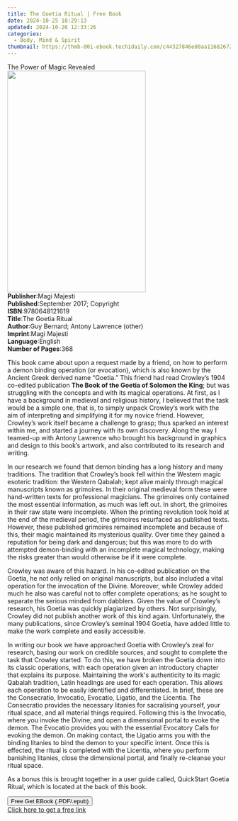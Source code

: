 ```yaml
---
title: The Goetia Ritual | Free Book
date: 2024-10-25 18:29:13
updated: 2024-10-26 12:33:26
categories:
  - Body, Mind & Spirit
thumbnail: https://thmb-001-ebook.techidaily.com/c44327846e80aa116826726bb4b5f1a9d8a9dd64a777648499276d48666cc2c0.jpg
---
```

<main id="book-container">
  <div class="flex flex-col">
    <div class="book-brief flex-1 py-6 px-4 sm:p-6 md:py-10 md:px-8">
      <!-- brief-->
      <div class="book-brief-main">The Power of Magic Revealed</div>
    </div>
    <div
      class="book-meta-info flex-1 grid gap-4 col-start-1 col-end-3 row-start-1 sm:mb-6 sm:grid-cols-4 lg:gap-6 lg:col-start-2 lg:row-end-6 lg:row-span-6 lg:mb-0"
    >
      <div
        class="book-meta-info-left place-content-center mt-4 p-4 text-sm leading-6 col-start-2 col-span-2 dark:text-slate-400"
      >
        <img
          class="w-full h-500 object-cover rounded-lg sm:h-255 sm:col-span-2 lg:col-span-full"
          src="https://img-001-ebook.techidaily.com/c5def047e40a7daf9251eaf394f4030c79b1948b29b6413b54a60e4c4ddc82ae.jpg"
          alt=""
          width="312"
          height="500"
        />
      </div>
      <div
        class="book-meta-info-right mt-2 col-start-1 row-start-2 col-span-3 self-center"
      >
        <!-- meta data  -->
        <div class="flex flex-col px-4 md:px-8">
          <div class="flex-1">
            <strong>Publisher</strong>:<span class="px-2">Magi Majesti</span>
          </div>
          <div class="flex-1">
            <strong>Published</strong>:<span class="px-2"
              >September 2017; Copyright</span
            >
          </div>
          <div class="flex-1">
            <strong>ISBN</strong>:<span class="px-2">9780648121619</span>
          </div>
          <div class="flex-1">
            <strong>Title</strong>:<span class="px-2">The Goetia Ritual</span>
          </div>
          <div class="flex-1">
            <strong>Author</strong>:<span class="px-2"
              >Guy Bernard; Antony Lawrence (other)</span
            >
          </div>
          <div class="flex-1">
            <strong>Imprint</strong>:<span class="px-2">Magi Majesti</span>
          </div>
          <div class="flex-1">
            <strong>Language</strong>:<span class="px-2">English</span>
          </div>
          <div class="flex-1">
            <strong>Number of Pages</strong>:<span class="px-2">368</span>
          </div>
        </div>
      </div>
    </div>
    <div class="book-description flex-1 py-6 px-4 sm:p-6 md:py-10 md:px-8">
      <div class="book-description-main">
        <div accordion-content="" id="description">
          <p>
            This book came about upon a request made by a friend, on how to
            perform a demon binding operation (or evocation), which is also
            known by the Ancient Greek derived name “Goetia.” This friend had
            read Crowley’s 1904 co-edited publication
            <strong>The Book of the Goetia of Solomon the King</strong>; but was
            struggling with the concepts and with its magical operations. At
            first, as I have a background in medieval and religious history, I
            believed that the task would be a simple one, that is, to simply
            unpack Crowley’s work with the aim of interpreting and simplifying
            it for my novice friend. However, Crowley’s work itself became a
            challenge to grasp; thus sparked an interest within me, and started
            a journey with its own discovery. Along the way I teamed-up with
            Antony Lawrence who brought his background in graphics and design to
            this book’s artwork, and also contributed to its research and
            writing.
          </p>
          <p>
            In our research we found that demon binding has a long history and
            many traditions. The tradition that Crowley’s book fell within the
            Western magic esoteric tradition: the Western Qabalah; kept alive
            mainly through magical manuscripts known as grimoires. In their
            original medieval form these were hand-written texts for
            professional magicians. The grimoires only contained the most
            essential information, as much was left out. In short, the grimoires
            in their raw state were incomplete. When the printing revolution
            took hold at the end of the medieval period, the grimoires
            resurfaced as published texts. However, these published grimoires
            remained incomplete and because of this, their magic maintained its
            mysterious quality. Over time they gained a reputation for being
            dark and dangerous; but this was more to do with attempted
            demon-binding with an incomplete magical technology, making the
            risks greater than would otherwise be if it were complete.
          </p>
          <p>
            Crowley was aware of this hazard. In his co-edited publication on
            the Goetia, he not only relied on original manuscripts, but also
            included a vital operation for the invocation of the Divine.
            Moreover, while Crowley added much he also was careful not to offer
            complete operations; as he sought to separate the serious minded
            from dabblers. Given the value of Crowley’s research, his Goetia was
            quickly plagiarized by others. Not surprisingly, Crowley did not
            publish another work of this kind again. Unfortunately, the many
            publications, since Crowley’s seminal 1904 Goetia, have added little
            to make the work complete and easily accessible.
          </p>
          <p>
            In writing our book we have approached Goetia with Crowley’s zeal
            for research, basing our work on credible sources, and sought to
            complete the task that Crowley started. To do this, we have broken
            the Goetia down into its classic operations, with each operation
            given an introductory chapter that explains its purpose. Maintaining
            the work's authenticity to its magic Qabalah tradition, Latin
            headings are used for each operation. This allows each operation to
            be easily identified and differentiated. In brief, these are the
            Consecratio, Invocatio, Evocatio, Ligatio, and the Licentia. The
            Consecratio provides the necessary litanies for sacralising
            yourself, your ritual space, and all material things required.
            Following this is the Invocatio, where you invoke the Divine; and
            open a dimensional portal to evoke the demon. The Evocatio provides
            you with the essential Evocatory Calls for evoking the demon. On
            making contact, the Ligatio arms you with the binding litanies to
            bind the demon to your specific intent. Once this is effected, the
            ritual is completed with the Licentia, where you perform banishing
            litanies, close the dimensional portal, and finally re-cleanse your
            ritual space.
          </p>
          <p>
            As a bonus this is brought together in a user guide called,
            QuickStart Goetia Ritual, which is located at the back of this book.
          </p>
        </div>
        <div class="accordion-fader"></div>
      </div>
    </div>
    <div class="book-excerpts flex-1 py-6 px-4 sm:p-6 md:py-10 md:px-8"></div>
    <div
      class="book-about-author flex-1 py-6 px-4 sm:p-6 md:py-10 md:px-8"
    ></div>
    <div class="book-free-get flex-1 py-6 px-4 sm:p-6 md:py-10 md:px-8">
      <button
        id="btn-free-get"
        class="bg-blue-500 hover:bg-blue-700 text-white font-bold py-2 px-4 rounded"
      >
        Free Get EBook (.PDF/.epub)
      </button>
      <div id="countdown-display" class="px-2 text-lg mt-2"></div>
      <a
        id="free-link"
        class="hidden bg-blue-500 hover:bg-blue-700 text-white font-bold py-2 px-4 rounded"
        href="https://www.ebooks.com/en-us/book/209859366/the-goetia-ritual/guy-bernard/"
        target="_blank"
        >Click here to get a free link</a
      >
    </div>
    <script>
      let countdownTime = 0;
      let countdownInterval = null;
      document
        .getElementById('btn-free-get')
        .addEventListener('click', startCountdown);
      function startCountdown() {
        countdownTime = new Date().getTime() + 60000 * 3;
        countdownInterval = setInterval(updateCountdown, 1000);
        document.getElementById('btn-free-get').disabled = true;
        document
          .getElementById('btn-free-get')
          .classList.add('bg-gray-500', 'cursor-not-allowed');
      }
      function updateCountdown() {
        let currentTime = new Date().getTime();
        let timeLeft = countdownTime - currentTime;
        let secondsLeft = Math.floor(timeLeft / 1000);
        document.getElementById('countdown-display').innerHTML =
          `Remaining time: ${secondsLeft} seconds.`;
        if (secondsLeft <= 0) {
          clearInterval(countdownInterval);
          document.getElementById('btn-free-get').classList.add('hidden');
          document.getElementById('free-link').classList.remove('hidden');
          document.getElementById('countdown-display').innerHTML = '';
        }
      }
    </script>
  </div>
</main>
